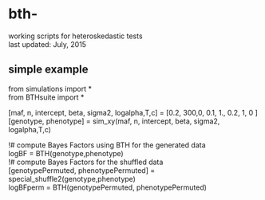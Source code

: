 # bth-
working scripts for heteroskedastic tests <br />
last updated: July, 2015 <br />


## simple example

from simulations import * <br />
from BTHsuite import * <br />

[maf, n, intercept, beta, sigma2, logalpha,T,c]  = [0.2, 300,0, 0.1, 1., 0.2, 1, 0 ] <br />
[genotype, phenotype] = sim_xy(maf, n, intercept, beta, sigma2, logalpha,T,c) <br />

!# compute Bayes Factors using BTH for the generated data <br />
logBF = BTH(genotype,phenotype) <br />
!# compute Bayes Factors for the shuffled data  <br />
[genotypePermuted, phenotypePermuted] = special_shuffle2(genotype,phenotype) <br />
logBFperm = BTH(genotypePermuted, phenotypePermuted) <br />
